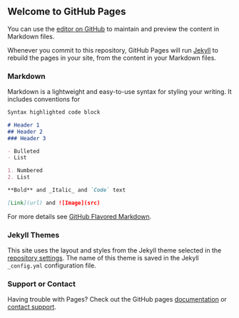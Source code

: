 ## Welcome to GitHub Pages

You can use the [editor on GitHub](https://github.com/kbatuigas/doc-sample/edit/master/README.md) to maintain and preview the content in Markdown files.

Whenever you commit to this repository, GitHub Pages will run [Jekyll](https://jekyllrb.com/) to rebuild the pages in your site, from the content in your Markdown files.

### Markdown

Markdown is a lightweight and easy-to-use syntax for styling your writing. It includes conventions for

```markdown
Syntax highlighted code block

# Header 1
## Header 2
### Header 3

- Bulleted
- List

1. Numbered
2. List

**Bold** and _Italic_ and `Code` text

[Link](url) and ![Image](src)
```

For more details see [GitHub Flavored Markdown](https://guides.github.com/features/mastering-markdown/).

### Jekyll Themes

This site uses the layout and styles from the Jekyll theme selected in the [repository settings](https://github.com/kbatuigas/doc-sample/settings). The name of this theme is saved in the Jekyll `_config.yml` configuration file.

### Support or Contact

Having trouble with Pages? Check out the GitHub pages [documentation](https://help.github.com/categories/github-pages-basics/) or [contact support](https://github.com/contact).
